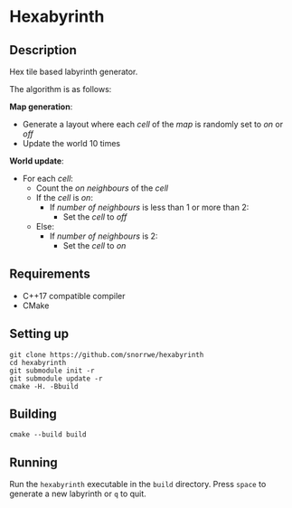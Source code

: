 # Hexabyrinth

## Description

Hex tile based labyrinth generator.

The algorithm is as follows:

__Map generation__:

- Generate a layout where each _cell_ of the _map_ is randomly set to _on_ or _off_
- Update the world 10 times

__World update__:

- For each _cell_:
    - Count the _on_ _neighbours_ of the _cell_
    - If the _cell_ is _on_:
        - If _number of neighbours_ is less than 1 or more than 2:
            - Set the _cell_ to _off_
    - Else:
        - If _number of neighbours_ is 2:
            - Set the _cell_ to _on_

## Requirements

- C++17 compatible compiler
- CMake

## Setting up

```
git clone https://github.com/snorrwe/hexabyrinth
cd hexabyrinth
git submodule init -r
git submodule update -r
cmake -H. -Bbuild
```

## Building

```
cmake --build build
```

## Running

Run the `hexabyrinth` executable in the `build` directory. Press `space` to generate a new labyrinth or `q` to quit.

